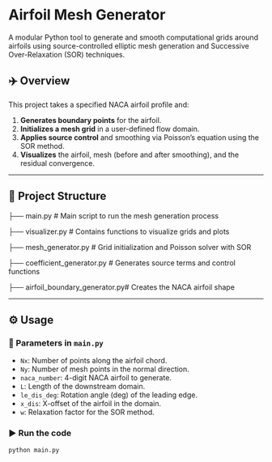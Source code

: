 # Airfoil Mesh Generator

A modular Python tool to generate and smooth computational grids around airfoils using source-controlled elliptic mesh generation and Successive Over-Relaxation (SOR) techniques.

## ✈️ Overview

This project takes a specified NACA airfoil profile and:

1. **Generates boundary points** for the airfoil.
2. **Initializes a mesh grid** in a user-defined flow domain.
3. **Applies source control** and smoothing via Poisson’s equation using the SOR method.
4. **Visualizes** the airfoil, mesh (before and after smoothing), and the residual convergence.

---

## 📁 Project Structure

├── main.py # Main script to run the mesh generation process

├── visualizer.py # Contains functions to visualize grids and plots

├── mesh_generator.py # Grid initialization and Poisson solver with SOR

├── coefficient_generator.py # Generates source terms and control functions

├── airfoil_boundary_generator.py# Creates the NACA airfoil shape

---

## ⚙️ Usage

### 🔧 Parameters in `main.py`
- `Nx`: Number of points along the airfoil chord.
- `Ny`: Number of mesh points in the normal direction.
- `naca_number`: 4-digit NACA airfoil to generate.
- `L`: Length of the downstream domain.
- `le_dis_deg`: Rotation angle (deg) of the leading edge.
- `x_dis`: X-offset of the airfoil in the domain.
- `w`: Relaxation factor for the SOR method.

### ▶️ Run the code

```bash
python main.py
